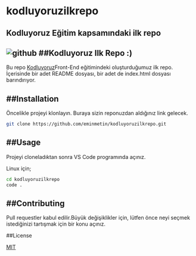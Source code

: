 # kodluyoruzilkrepo

Kodluyoruz Eğitim kapsamındaki ilk repo
---
![github](https://user-images.githubusercontent.com/114093692/191643352-5ba3f556-2776-4910-9b6f-3b98affb1a8a.PNG)
##Kodluyoruz Ilk Repo :)
---
Bu repo [Kodluyoruz]()Front-End eğitimindeki oluşturduğumuz ilk repo. İçerisinde bir adet README dosyası, bir adet de index.html dosyası barındırıyor.

##Installation
---
Öncelikle projeyi klonlayın. Buraya sizin reponuzdan aldığınız link gelecek.

```bash
git clone https://github.com/eminmetin/kodluyoruzilkrepo.git
```


##Usage
---
Projeyi cloneladıktan sonra VS Code programında açınız.

Linux için;
```bash 
cd kodluyoruzilkrepo
code .
```

##Contributing
---
Pull requestler kabul edilir.Büyük değişiklikler için, lütfen önce neyi seçmek istediğinizi tartışmak için bir konu açınız.

##License

[MIT](https://choosealicense.com/licenses/mit/)
